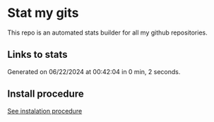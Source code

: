 # Stat my gits

This repo is an automated stats builder for all my github repositories.

## Links to stats


Generated on 06/22/2024 at 00:42:04 in 0 min, 2 seconds.

## Install procedure

[See instalation procedure](./src/install.md)
